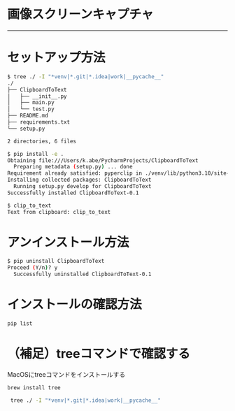 # 画像スクリーンキャプチャ

---

# セットアップ方法

```bash
$ tree ./ -I "*venv|*.git|*.idea|work|__pycache__"
./
├── ClipboardToText
│   ├── __init__.py
│   ├── main.py
│   └── test.py
├── README.md
├── requirements.txt
└── setup.py

2 directories, 6 files

$ pip install -e .    
Obtaining file:///Users/k.abe/PycharmProjects/ClipboardToText
  Preparing metadata (setup.py) ... done
Requirement already satisfied: pyperclip in ./venv/lib/python3.10/site-packages (from ClipboardToText==0.1) (1.8.2)
Installing collected packages: ClipboardToText
  Running setup.py develop for ClipboardToText
Successfully installed ClipboardToText-0.1

$ clip_to_text
Text from clipboard: clip_to_text
```

# アンインストール方法

```bash
$ pip uninstall ClipboardToText
Proceed (Y/n)? y       
  Successfully uninstalled ClipboardToText-0.1
```

# インストールの確認方法

```bash
pip list
```

# （補足）treeコマンドで確認する

MacOSにtreeコマンドをインストールする

```bash
brew install tree
```

```bash
 tree ./ -I "*venv|*.git|*.idea|work|__pycache__"
```